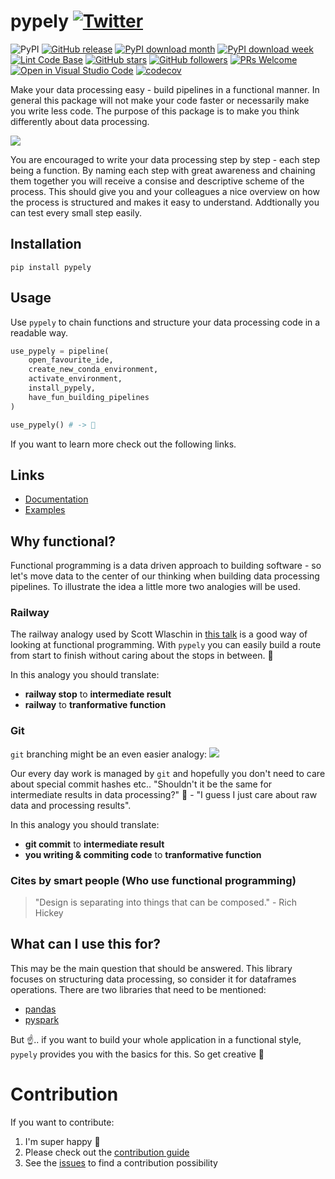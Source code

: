 # pypely [![Twitter](https://img.shields.io/twitter/url?style=social&url=https%3A%2F%2Fgithub.com%2Fstoney95%2Fpypely)](https://twitter.com/intent/tweet?text=Check+out+pypely:&url=https%3A%2F%2Fgithub.com%2Fstoney95%2Fpypely)

![PyPI](https://img.shields.io/pypi/v/pypely)
[![GitHub release](https://img.shields.io/github/release/stoney95/pypely)](https://github.com/stoney95/pypely/releases)
[![PyPI download month](https://img.shields.io/pypi/dm/pypely)](https://pypi.org/project/pypely/)
[![PyPI download week](https://img.shields.io/pypi/dw/pypely)](https://pypi.org/project/pypely/)
[![Lint Code Base](https://github.com/stoney95/pypely/actions/workflows/release.yaml/badge.svg)](https://github.com/stoney95/pypely/actions/workflows/release.yaml)
[![GitHub stars](https://img.shields.io/github/stars/stoney95/pypely?style=social)](https://github.com/stoney95/pypely/stargazers)
[![GitHub followers](https://img.shields.io/github/followers/stoney95.svg?style=social&label=Follow&maxAge=2592000)](https://github.com/stoney95?tab=followers)
[![PRs Welcome](https://img.shields.io/badge/PRs-welcome-brightgreen.svg?style=flat-square)](http://makeapullrequest.com)
[![Open in Visual Studio Code](https://open.vscode.dev/badges/open-in-vscode.svg)](https://open.vscode.dev/stoney95/pypely)
[![codecov](https://codecov.io/gh/stoney95/pypely/branch/main/graph/badge.svg?token=7JH2HHJ5CE)](https://codecov.io/gh/stoney95/pypely)

Make your data processing easy - build pipelines in a functional manner. In general this package will not make your code faster or necessarily make you write less code. The purpose of this package is to make you think differently about data processing. 

![](https://media.giphy.com/media/SACoDGYTvVNhZYNb5a/giphy.gif)

You are encouraged to write your data processing step by step - each step being a function. By naming each step with great awareness and chaining them together you will receive a consise and descriptive scheme of the process. This should give you and your colleagues a nice overview on how the process is structured and makes it easy to understand.
 Addtionally you can test every small step easily.

## Installation
```shell
pip install pypely
```

## Usage
Use `pypely` to chain functions and structure your data processing code in a readable way.

```python
use_pypely = pipeline(
    open_favourite_ide,
    create_new_conda_environment,
    activate_environment,
    install_pypely,
    have_fun_building_pipelines 
)

use_pypely() # -> 🥳
```

If you want to learn more check out the following links.

## Links
- [Documentation](https://stoney95.github.io/pypely/)
- [Examples](https://github.com/stoney95/pypely/tree/main/examples)

## Why functional?
Functional programming is a data driven approach to building software - so let's move data to the center of our thinking when building data processing pipelines. To illustrate the idea a little more two analogies will be used.

### Railway
The railway analogy used by Scott Wlaschin in [this talk](https://youtu.be/Nrp_LZ-XGsY?t=2617) is a good way of looking at functional programming. With `pypely` you can easily build a route from start to finish without caring about the stops in between. :steam_locomotive: 

In this analogy you should translate:
* **railway stop** to **intermediate result**
* **railway** to **tranformative function**

### Git 
`git` branching might be an even easier analogy: 
![](https://raw.githubusercontent.com/stoney95/pypely/main/assets/git_branch.png?raw=true)

Our every day work is managed by `git` and hopefully you don't need to care about special commit hashes etc.. "Shouldn't it be the same for intermediate results in data processing?" :thinking: - "I guess I just care about raw data and processing results". 

In this analogy you should translate:
* **git commit** to **intermediate result**
* **you writing & commiting code** to **tranformative function**

### Cites by smart people (Who use functional programming) 
> "Design is separating into things that can be composed." - Rich Hickey 

## What can I use this for?
This may be the main question that should be answered. This library focuses on structuring data processing, so consider it for dataframes operations. There are two libraries that need to be mentioned:
* [pandas](https://pandas.pydata.org/)
* [pyspark](http://spark.apache.org/docs/latest/api/python/)

But :point_up:.. if you want to build your whole application in a functional style, `pypely` provides you with the basics for this. So get creative 🤩 


# Contribution
If you want to contribute:
1. I'm super happy 🥳
2. Please check out the [contribution guide](https://github.com/stoney95/pypely/tree/main/assets/CONTRIBUTION.md)
3. See the [issues](https://github.com/stoney95/pypely/issues) to find a contribution possibility